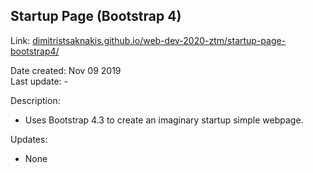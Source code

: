 ## Startup Page (Bootstrap 4)  

Link: [dimitristsaknakis.github.io/web-dev-2020-ztm/startup-page-bootstrap4/](dimitristsaknakis.github.io/web-dev-2020-ztm/startup-page-bootstrap4/)  

Date created: Nov 09 2019  
Last update: -  

Description:  
- Uses Bootstrap 4.3 to create an imaginary startup simple webpage.  

Updates:  
- None  


